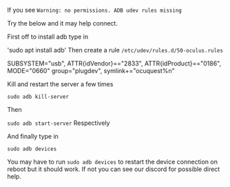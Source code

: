 If you see 
`Warning: no permissions. ADB udev rules missing`

Try the below and it may help connect.

First off to install adb type in

'sudo apt install adb'
Then create a rule
`/etc/udev/rules.d/50-oculus.rules`

SUBSYSTEM="usb", ATTR{idVendor}=="2833", ATTR{idProduct}=="0186", MODE="0660" group="plugdev", symlink+="ocuquest%n"

Kill and restart the server a few times

`sudo adb kill-server`

Then

`sudo adb start-server`
Respectively 

And finally type in

`sudo adb devices`

You may have to run `sudo adb devices` to restart the device connection on reboot but it should work. If not you can see our discord for possible direct help.